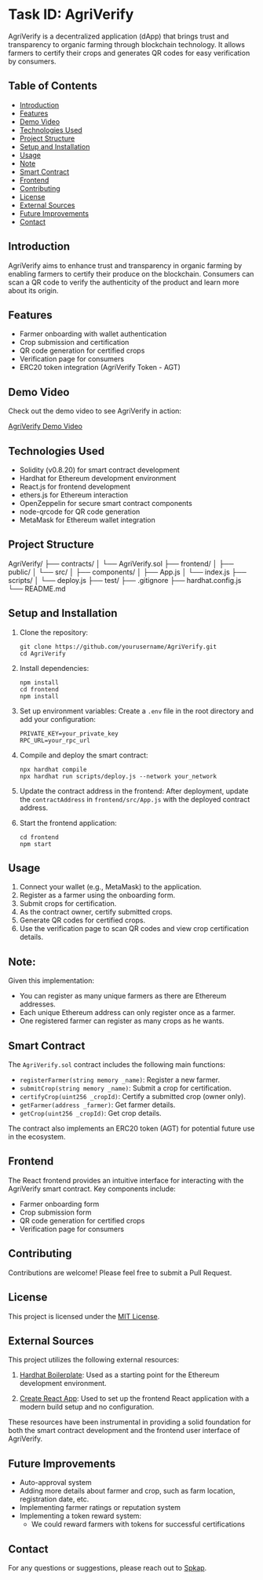# Task ID: AgriVerify

AgriVerify is a decentralized application (dApp) that brings trust and transparency to organic farming through blockchain technology. It allows farmers to certify their crops and generates QR codes for easy verification by consumers.

## Table of Contents

- [Introduction](#introduction)
- [Features](#features)
- [Demo Video](#demo-video)
- [Technologies Used](#technologies-used)
- [Project Structure](#project-structure)
- [Setup and Installation](#setup-and-installation)
- [Usage](#usage)
- [Note](#note)
- [Smart Contract](#smart-contract)
- [Frontend](#frontend)
- [Contributing](#contributing)
- [License](#license)
- [External Sources](#external-sources)
- [Future Improvements](#future-improvements)
- [Contact](#contact)

## Introduction

AgriVerify aims to enhance trust and transparency in organic farming by enabling farmers to certify their produce on the blockchain. Consumers can scan a QR code to verify the authenticity of the product and learn more about its origin.

## Features

- Farmer onboarding with wallet authentication
- Crop submission and certification
- QR code generation for certified crops
- Verification page for consumers
- ERC20 token integration (AgriVerify Token - AGT)

## Demo Video

Check out the demo video to see AgriVerify in action:

[AgriVerify Demo Video](https://drive.google.com/file/d/17Cr-LZUm7JCrtxDwX89pZ2UzlVGzDC7H/view?usp=sharing)

## Technologies Used

- Solidity (v0.8.20) for smart contract development
- Hardhat for Ethereum development environment
- React.js for frontend development
- ethers.js for Ethereum interaction
- OpenZeppelin for secure smart contract components
- node-qrcode for QR code generation
- MetaMask for Ethereum wallet integration

## Project Structure

AgriVerify/
├── contracts/
│ └── AgriVerify.sol
├── frontend/
│ ├── public/
│ └── src/
│ ├── components/
│ ├── App.js
│ └── index.js
├── scripts/
│ └── deploy.js
├── test/
├── .gitignore
├── hardhat.config.js
└── README.md

## Setup and Installation

1. Clone the repository:

   ```
   git clone https://github.com/yourusername/AgriVerify.git
   cd AgriVerify
   ```

2. Install dependencies:

   ```
   npm install
   cd frontend
   npm install
   ```

3. Set up environment variables:
   Create a `.env` file in the root directory and add your configuration:

   ```
   PRIVATE_KEY=your_private_key
   RPC_URL=your_rpc_url
   ```

4. Compile and deploy the smart contract:

   ```
   npx hardhat compile
   npx hardhat run scripts/deploy.js --network your_network
   ```

5. Update the contract address in the frontend:
   After deployment, update the `contractAddress` in `frontend/src/App.js` with the deployed contract address.

6. Start the frontend application:
   ```
   cd frontend
   npm start
   ```

## Usage

1. Connect your wallet (e.g., MetaMask) to the application.
2. Register as a farmer using the onboarding form.
3. Submit crops for certification.
4. As the contract owner, certify submitted crops.
5. Generate QR codes for certified crops.
6. Use the verification page to scan QR codes and view crop certification details.

## Note:

Given this implementation:

- You can register as many unique farmers as there are Ethereum addresses.
- Each unique Ethereum address can only register once as a farmer.
- One registered farmer can register as many crops as he wants.

## Smart Contract

The `AgriVerify.sol` contract includes the following main functions:

- `registerFarmer(string memory _name)`: Register a new farmer.
- `submitCrop(string memory _name)`: Submit a crop for certification.
- `certifyCrop(uint256 _cropId)`: Certify a submitted crop (owner only).
- `getFarmer(address _farmer)`: Get farmer details.
- `getCrop(uint256 _cropId)`: Get crop details.

The contract also implements an ERC20 token (AGT) for potential future use in the ecosystem.

## Frontend

The React frontend provides an intuitive interface for interacting with the AgriVerify smart contract. Key components include:

- Farmer onboarding form
- Crop submission form
- QR code generation for certified crops
- Verification page for consumers

## Contributing

Contributions are welcome! Please feel free to submit a Pull Request.

## License

This project is licensed under the [MIT License](LICENSE).

## External Sources

This project utilizes the following external resources:

1. [Hardhat Boilerplate](https://github.com/NomicFoundation/hardhat-boilerplate): Used as a starting point for the Ethereum development environment.

2. [Create React App](https://create-react-app.dev/): Used to set up the frontend React application with a modern build setup and no configuration.

These resources have been instrumental in providing a solid foundation for both the smart contract development and the frontend user interface of AgriVerify.

## Future Improvements

- Auto-approval system
- Adding more details about farmer and crop, such as farm location, registration date, etc.
- Implementing farmer ratings or reputation system
- Implementing a token reward system:
  - We could reward farmers with tokens for successful certifications

## Contact

For any questions or suggestions, please reach out to [Spkap](https://github.com/Spkap).
